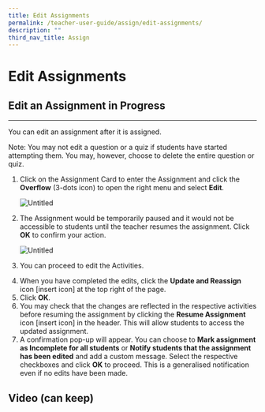 ```yaml
---
title: Edit Assignments
permalink: /teacher-user-guide/assign/edit-assignments/
description: ""
third_nav_title: Assign
---
```

<h1 id="edit-assignments">Edit Assignments</h1>
<h2 id="-edit-an-assignment-in-progress-"><strong>Edit an Assignment in Progress</strong></h2>
<hr>
<p>You can edit an assignment after it is assigned.</p>
<p>Note: You may not edit a question or a quiz if students have started attempting them. You may, however, choose to delete the entire question or quiz.</p>
<ol>
<li><p>Click on the Assignment Card to enter the Assignment and click the <strong>Overflow</strong> (3-dots icon) to open the right menu and select <strong>Edit</strong>.</p>
<p> <img alt="Untitled" src="https://s3-us-west-2.amazonaws.com/secure.notion-static.com/aeb79878-15df-4bd7-86ea-6d2a0a105380/Untitled.png"></p>
</li>
<li><p>The Assignment would be temporarily paused and it would not be accessible to students until the teacher resumes the assignment. Click <strong>OK</strong> to confirm your action.</p>
<p> <img alt="Untitled" src="https://s3-us-west-2.amazonaws.com/secure.notion-static.com/06f0b7df-863c-478e-a2ec-b19354e08f02/Untitled.png"></p>
</li>
<li><p>You can proceed to edit the Activities.</p>
</li>
<li>When you have completed the edits, click the <strong>Update and Reassign</strong> icon [insert icon] at the top right of the page.</li>
<li>Click <strong>OK</strong>.</li>
<li>You may check that the changes are reflected in the respective activities before resuming the assignment by clicking the <strong>Resume Assignment</strong> icon [insert icon] in the header. This will allow students to access the updated assignment.</li>
<li>A confirmation pop-up will appear. You can choose to <strong>Mark assignment as Incomplete for all students</strong> or <strong>Notify students that the assignment has been edited</strong> and add a custom message. Select the respective checkboxes and click <strong>OK</strong> to proceed. This is a generalised notification even if no edits have been made.</li>
</ol>
<h2 id="video-can-keep-">Video (can keep)</h2>
